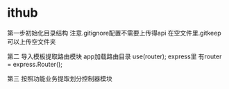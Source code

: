 # ithub
第一步初始化目录结构
注意.gitignore配置不需要上传得api
在空文件里.gitkeep可以上传空文件夹

第二 
导入模板提取路由模块
app加载路由目录 use(router);
express里 有router = express.Router();

第三 按照功能业务提取划分控制器模块
